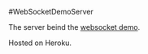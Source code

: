 #WebSocketDemoServer

The server beind the [websocket demo](http://codepen.io/LionelTay/full/wgpgZK).

Hosted on Heroku.